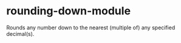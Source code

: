 # rounding-down-module
Rounds any number down to the nearest (multiple of) any specified decimal(s).
